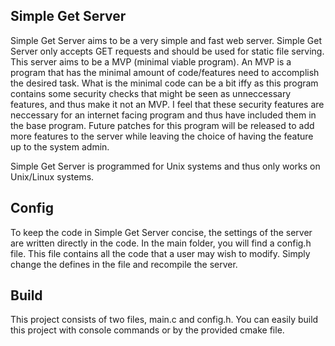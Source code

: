 Simple Get Server
---
Simple Get Server aims to be a very simple and fast web server. Simple Get
Server only accepts GET requests and should be used for static file serving.
This server aims to be a MVP (minimal viable program). An MVP is a program that
has the minimal amount of code/features need to accomplish the desired task.
What is the minimal code can be a bit iffy as this program contains some
security checks that might be seen as unneccessary features, and thus make it
not an MVP. I feel that these security features are neccessary for an internet
facing program and thus have included them in the base program. Future patches
for this program will be released to add more features to the server while
leaving the choice of having the feature up to the system admin.

Simple Get Server is programmed for Unix systems and thus only works on
Unix/Linux systems.

## Config
To keep the code in Simple Get Server concise, the settings of the server are
written directly in the code. In the main folder, you will find a config.h file.
This file contains all the code that a user may wish to modify. Simply change
the defines in the file and recompile the server.

## Build
This project consists of two files, main.c and config.h. You can easily build
this project with console commands or by the provided cmake file.

